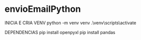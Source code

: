 # envioEmailPython

INICIA E CRIA VENV
python -m venv venv
.\venv\scripts\activate


DEPENDENCIAS
pip install openpyxl
pip install pandas

